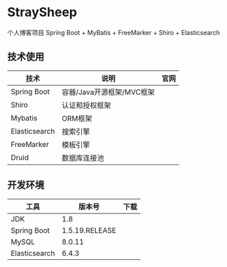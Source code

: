 # StraySheep
个人博客项目 Spring Boot + MyBatis + FreeMarker + Shiro + Elasticsearch

## 技术使用

技术 | 说明 | 官网
----|----|----
Spring Boot | 容器/Java开源框架/MVC框架 | 
Shiro | 认证和授权框架
Mybatis | ORM框架
Elasticsearch | 搜索引擎
FreeMarker | 模板引擎
Druid | 数据库连接池

## 开发环境

工具 | 版本号 | 下载
----|----|----
JDK | 1.8 |
Spring Boot | 1.5.19.RELEASE
MySQL | 8.0.11
Elasticsearch | 6.4.3

